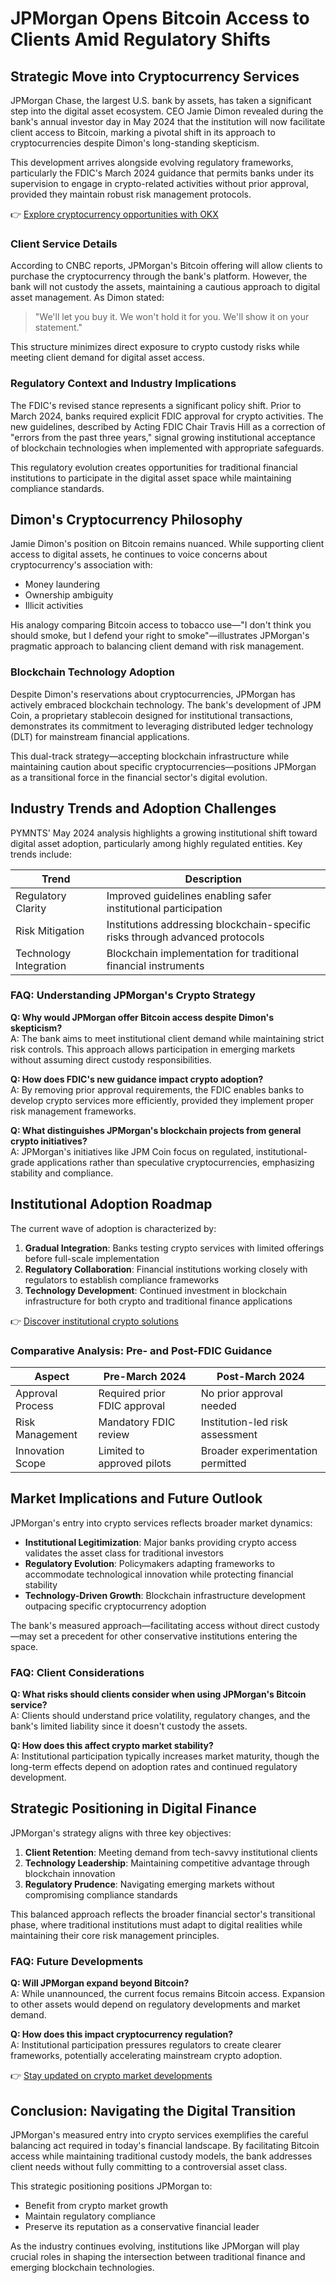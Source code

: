 # JPMorgan Opens Bitcoin Access to Clients Amid Regulatory Shifts  

## Strategic Move into Cryptocurrency Services  
JPMorgan Chase, the largest U.S. bank by assets, has taken a significant step into the digital asset ecosystem. CEO Jamie Dimon revealed during the bank's annual investor day in May 2024 that the institution will now facilitate client access to Bitcoin, marking a pivotal shift in its approach to cryptocurrencies despite Dimon's long-standing skepticism.  

This development arrives alongside evolving regulatory frameworks, particularly the FDIC's March 2024 guidance that permits banks under its supervision to engage in crypto-related activities without prior approval, provided they maintain robust risk management protocols.  

👉 [Explore cryptocurrency opportunities with OKX](https://bit.ly/okx-bonus)  

### Client Service Details  
According to CNBC reports, JPMorgan's Bitcoin offering will allow clients to purchase the cryptocurrency through the bank's platform. However, the bank will not custody the assets, maintaining a cautious approach to digital asset management. As Dimon stated:  
> "We'll let you buy it. We won't hold it for you. We'll show it on your statement."  

This structure minimizes direct exposure to crypto custody risks while meeting client demand for digital asset access.  

### Regulatory Context and Industry Implications  
The FDIC's revised stance represents a significant policy shift. Prior to March 2024, banks required explicit FDIC approval for crypto activities. The new guidelines, described by Acting FDIC Chair Travis Hill as a correction of "errors from the past three years," signal growing institutional acceptance of blockchain technologies when implemented with appropriate safeguards.  

This regulatory evolution creates opportunities for traditional financial institutions to participate in the digital asset space while maintaining compliance standards.  

## Dimon's Cryptocurrency Philosophy  
Jamie Dimon's position on Bitcoin remains nuanced. While supporting client access to digital assets, he continues to voice concerns about cryptocurrency's association with:  
- Money laundering  
- Ownership ambiguity  
- Illicit activities  

His analogy comparing Bitcoin access to tobacco use—"I don't think you should smoke, but I defend your right to smoke"—illustrates JPMorgan's pragmatic approach to balancing client demand with risk management.  

### Blockchain Technology Adoption  
Despite Dimon's reservations about cryptocurrencies, JPMorgan has actively embraced blockchain technology. The bank's development of JPM Coin, a proprietary stablecoin designed for institutional transactions, demonstrates its commitment to leveraging distributed ledger technology (DLT) for mainstream financial applications.  

This dual-track strategy—accepting blockchain infrastructure while maintaining caution about specific cryptocurrencies—positions JPMorgan as a transitional force in the financial sector's digital evolution.  

## Industry Trends and Adoption Challenges  
PYMNTS' May 2024 analysis highlights a growing institutional shift toward digital asset adoption, particularly among highly regulated entities. Key trends include:  

| Trend | Description |  
|-------|-------------|  
| Regulatory Clarity | Improved guidelines enabling safer institutional participation |  
| Risk Mitigation | Institutions addressing blockchain-specific risks through advanced protocols |  
| Technology Integration | Blockchain implementation for traditional financial instruments |  

### FAQ: Understanding JPMorgan's Crypto Strategy  
**Q: Why would JPMorgan offer Bitcoin access despite Dimon's skepticism?**  
A: The bank aims to meet institutional client demand while maintaining strict risk controls. This approach allows participation in emerging markets without assuming direct custody responsibilities.  

**Q: How does FDIC's new guidance impact crypto adoption?**  
A: By removing prior approval requirements, the FDIC enables banks to develop crypto services more efficiently, provided they implement proper risk management frameworks.  

**Q: What distinguishes JPMorgan's blockchain projects from general crypto initiatives?**  
A: JPMorgan's initiatives like JPM Coin focus on regulated, institutional-grade applications rather than speculative cryptocurrencies, emphasizing stability and compliance.  

## Institutional Adoption Roadmap  
The current wave of adoption is characterized by:  
1. **Gradual Integration**: Banks testing crypto services with limited offerings before full-scale implementation  
2. **Regulatory Collaboration**: Financial institutions working closely with regulators to establish compliance frameworks  
3. **Technology Development**: Continued investment in blockchain infrastructure for both crypto and traditional finance applications  

👉 [Discover institutional crypto solutions](https://bit.ly/okx-bonus)  

### Comparative Analysis: Pre- and Post-FDIC Guidance  
| Aspect | Pre-March 2024 | Post-March 2024 |  
|--------|----------------|-----------------|  
| Approval Process | Required prior FDIC approval | No prior approval needed |  
| Risk Management | Mandatory FDIC review | Institution-led risk assessment |  
| Innovation Scope | Limited to approved pilots | Broader experimentation permitted |  

## Market Implications and Future Outlook  
JPMorgan's entry into crypto services reflects broader market dynamics:  
- **Institutional Legitimization**: Major banks providing crypto access validates the asset class for traditional investors  
- **Regulatory Evolution**: Policymakers adapting frameworks to accommodate technological innovation while protecting financial stability  
- **Technology-Driven Growth**: Blockchain infrastructure development outpacing specific cryptocurrency adoption  

The bank's measured approach—facilitating access without direct custody—may set a precedent for other conservative institutions entering the space.  

### FAQ: Client Considerations  
**Q: What risks should clients consider when using JPMorgan's Bitcoin service?**  
A: Clients should understand price volatility, regulatory changes, and the bank's limited liability since it doesn't custody the assets.  

**Q: How does this affect crypto market stability?**  
A: Institutional participation typically increases market maturity, though the long-term effects depend on adoption rates and continued regulatory development.  

## Strategic Positioning in Digital Finance  
JPMorgan's strategy aligns with three key objectives:  
1. **Client Retention**: Meeting demand from tech-savvy institutional clients  
2. **Technology Leadership**: Maintaining competitive advantage through blockchain innovation  
3. **Regulatory Prudence**: Navigating emerging markets without compromising compliance standards  

This balanced approach reflects the broader financial sector's transitional phase, where traditional institutions must adapt to digital realities while maintaining their core risk management principles.  

### FAQ: Future Developments  
**Q: Will JPMorgan expand beyond Bitcoin?**  
A: While unannounced, the current focus remains Bitcoin access. Expansion to other assets would depend on regulatory developments and market demand.  

**Q: How does this impact cryptocurrency regulation?**  
A: Institutional participation pressures regulators to create clearer frameworks, potentially accelerating mainstream crypto adoption.  

👉 [Stay updated on crypto market developments](https://bit.ly/okx-bonus)  

## Conclusion: Navigating the Digital Transition  
JPMorgan's measured entry into crypto services exemplifies the careful balancing act required in today's financial landscape. By facilitating Bitcoin access while maintaining traditional custody models, the bank addresses client needs without fully committing to a controversial asset class.  

This strategic positioning positions JPMorgan to:  
- Benefit from crypto market growth  
- Maintain regulatory compliance  
- Preserve its reputation as a conservative financial leader  

As the industry continues evolving, institutions like JPMorgan will play crucial roles in shaping the intersection between traditional finance and emerging blockchain technologies.
